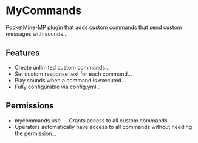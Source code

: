 # MyCommands
PocketMine-MP plugin that adds custom commands that send custom messages with sounds...
## Features
- Create unlimited custom commands...
- Set custom response text for each command...
- Play sounds when a command is executed...
- Fully configurable via config.yml...
## Permissions
- mycommands.use — Grants access to all custom commands...
- Operators automatically have access to all commands without needing the permission...
